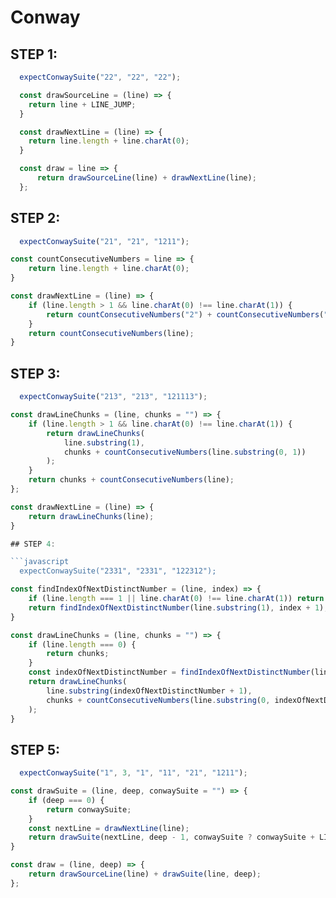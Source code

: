 # Conway


## STEP 1:
```javascript
  expectConwaySuite("22", "22", "22");
```

```javascript
  const drawSourceLine = (line) => {
    return line + LINE_JUMP;
  }

  const drawNextLine = (line) => {
    return line.length + line.charAt(0);
  }

  const draw = line => {
      return drawSourceLine(line) + drawNextLine(line);
  };
```

## STEP 2:

```javascript
  expectConwaySuite("21", "21", "1211");
```

```javascript
const countConsecutiveNumbers = line => {
    return line.length + line.charAt(0);
}

const drawNextLine = (line) => {
    if (line.length > 1 && line.charAt(0) !== line.charAt(1)) {
        return countConsecutiveNumbers("2") + countConsecutiveNumbers("1");
    }
    return countConsecutiveNumbers(line);
}
```


## STEP 3:

```javascript
  expectConwaySuite("213", "213", "121113");
```

```javascript
const drawLineChunks = (line, chunks = "") => {
    if (line.length > 1 && line.charAt(0) !== line.charAt(1)) {
        return drawLineChunks(
            line.substring(1),
            chunks + countConsecutiveNumbers(line.substring(0, 1))
        );
    }
    return chunks + countConsecutiveNumbers(line);
};

const drawNextLine = (line) => {
    return drawLineChunks(line);
}

## STEP 4:

```javascript
  expectConwaySuite("2331", "2331", "122312");
```

```javascript
const findIndexOfNextDistinctNumber = (line, index) => {
    if (line.length === 1 || line.charAt(0) !== line.charAt(1)) return index;
    return findIndexOfNextDistinctNumber(line.substring(1), index + 1);
}

const drawLineChunks = (line, chunks = "") => {
    if (line.length === 0) {
        return chunks;
    }
    const indexOfNextDistinctNumber = findIndexOfNextDistinctNumber(line, 0);
    return drawLineChunks(
        line.substring(indexOfNextDistinctNumber + 1),
        chunks + countConsecutiveNumbers(line.substring(0, indexOfNextDistinctNumber + 1))
    );
}
```

## STEP 5:

```javascript
  expectConwaySuite("1", 3, "1", "11", "21", "1211");
```

```javascript
const drawSuite = (line, deep, conwaySuite = "") => {
    if (deep === 0) {
        return conwaySuite;
    }
    const nextLine = drawNextLine(line);
    return drawSuite(nextLine, deep - 1, conwaySuite ? conwaySuite + LINE_JUMP + nextLine : nextLine);
}

const draw = (line, deep) => {
    return drawSourceLine(line) + drawSuite(line, deep);
};
```